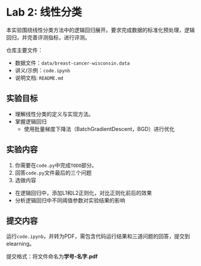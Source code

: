 # Lab 2: 线性分类

本实验围绕线性分类方法中的逻辑回归展开。要求完成数据的标准化预处理，逻辑回归，并完善评测指标，进行评测。

仓库主要文件：
- 数据文件：`data/breast-cancer-wisconsin.data`
- 讲义/示例：`code.ipynb`
- 说明文档: `README.md`

## 实验目标
- 理解线性分类的定义与实现方法。
- 掌握逻辑回归
    - 使用批量梯度下降法（BatchGradientDescent，BGD）进行优化

## 实验内容 
1) 你需要在`code.py`中完成`TODO`部分。
2) 回答`code.py`文件最后的三个问题
2) 选做内容
- 在逻辑回归中，添加L1和L2正则化，对比正则化前后的效果
- 分析逻辑回归中不同阈值参数对实验结果的影响

## 提交内容
运行`code.ipynb`，并转为PDF，需包含代码运行结果和三道问题的回答，提交到elearning。

提交格式：将文件命名为**学号-名字.pdf**

